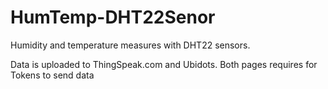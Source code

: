 # HumTemp-DHT22Senor
Humidity and temperature measures with DHT22 sensors.

Data is uploaded to ThingSpeak.com and Ubidots.
Both pages requires for Tokens to send data
